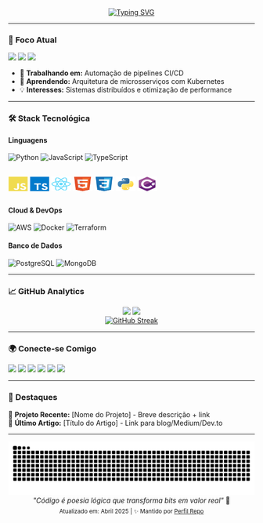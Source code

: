 <!-- Cabeçalho Dinâmico -->
<div align="center">
 <a href="https://git.io/typing-svg"><img src="https://readme-typing-svg.herokuapp.com?font=Fira+Code&weight=700&duration=5005&pause=1000&color=7436BD&center=true&vCenter=true&width=435&lines=Ol%C3%A1%2C+Eu+sou+Carlos+J.+Raymundo" alt="Typing SVG" /></a>
</div>

---

### 🚀 **Foco Atual**
<p align="left">
  <img src="https://img.shields.io/badge/-BackEnd-important?style=for-the-badge&logo=serverless&logoColor=white" />
  <img src="https://img.shields.io/badge/-DevOps-00C7FF?style=for-the-badge&logo=azure-devops&logoColor=white" />
  <img src="https://img.shields.io/badge/-Cloud-FF9900?style=for-the-badge&logo=amazonaws&logoColor=white" />
</p>

- 🔭 **Trabalhando em:** Automação de pipelines CI/CD
- 🌱 **Aprendendo:** Arquitetura de microsserviços com Kubernetes
- 💡 **Interesses:** Sistemas distribuídos e otimização de performance

---

### 🛠️ **Stack Tecnológica**

#### **Linguagens**
![Python](https://img.shields.io/badge/Python-3776AB?style=flat-square&logo=python&logoColor=white)
![JavaScript](https://img.shields.io/badge/JavaScript-F7DF1E?style=flat-square&logo=javascript&logoColor=black)
![TypeScript](https://img.shields.io/badge/TypeScript-3178C6?style=flat-square&logo=typescript&logoColor=white)
<div style="display: inline_block"><br>
  <img align="center" alt="Rafa-Js" height="30" width="40" src="https://raw.githubusercontent.com/devicons/devicon/master/icons/javascript/javascript-plain.svg">
  <img align="center" alt="Rafa-Ts" height="30" width="40" src="https://raw.githubusercontent.com/devicons/devicon/master/icons/typescript/typescript-plain.svg">
  <img align="center" alt="Rafa-React" height="30" width="40" src="https://raw.githubusercontent.com/devicons/devicon/master/icons/react/react-original.svg">
  <img align="center" alt="Rafa-HTML" height="30" width="40" src="https://raw.githubusercontent.com/devicons/devicon/master/icons/html5/html5-original.svg">
  <img align="center" alt="Rafa-CSS" height="30" width="40" src="https://raw.githubusercontent.com/devicons/devicon/master/icons/css3/css3-original.svg">
  <img align="center" alt="Rafa-Python" height="30" width="40" src="https://raw.githubusercontent.com/devicons/devicon/master/icons/python/python-original.svg">
  <img align="center" alt="Rafa-Csharp" height="30" width="40" src="https://raw.githubusercontent.com/devicons/devicon/master/icons/csharp/csharp-original.svg">
</div>
  
  ##
#### **Cloud & DevOps**
![AWS](https://img.shields.io/badge/AWS-232F3E?style=flat-square&logo=amazon-aws)
![Docker](https://img.shields.io/badge/Docker-2496ED?style=flat-square&logo=docker)
![Terraform](https://img.shields.io/badge/Terraform-7B42BC?style=flat-square&logo=terraform)

#### **Banco de Dados**
![PostgreSQL](https://img.shields.io/badge/PostgreSQL-4169E1?style=flat-square&logo=postgresql)
![MongoDB](https://img.shields.io/badge/MongoDB-47A248?style=flat-square&logo=mongodb)

---

### 📈 **GitHub Analytics**

<div align="center">
  <img height="180em" src="https://github-readme-stats-sigma-five.vercel.app/api?username=CarlosJRay&show_icons=true&theme=vision-friendly-dark&include_all_commits=true&count_private=true&hide_border=true"/>
  <img height="180em" src="https://github-readme-stats-sigma-five.vercel.app/api/top-langs/?username=CarlosJRay&layout=compact&langs_count=8&theme=vision-friendly-dark&hide_border=true"/>
</div>

<div align="center">
<a href="https://git.io/streak-stats"><img src="https://streak-stats.demolab.com?user=CarlosJRay&border_radius=20&locale=pt_BR&date_format=j%20M%5B%20Y%5D&mode=weekly" alt="GitHub Streak" /></a>
</div>

---

### 🌍 **Conecte-se Comigo**

<div> 
  <a href="https://www.youtube.com/channel/UC_-uuuZbY0AAt9CViNzvc-Q" target="_blank"><img src="https://img.shields.io/badge/YouTube-FF0000?style=for-the-badge&logo=youtube&logoColor=white" target="_blank"></a>
  <a href="https://instagram.com/rafaballerini" target="_blank"><img src="https://img.shields.io/badge/-Instagram-%23E4405F?style=for-the-badge&logo=instagram&logoColor=white" target="_blank"></a>
 	<a href="https://www.twitch.tv/rafaballerinii" target="_blank"><img src="https://img.shields.io/badge/Twitch-9146FF?style=for-the-badge&logo=twitch&logoColor=white" target="_blank"></a>
 <a href="https://discord.gg/wagxzStdcR" target="_blank"><img src="https://img.shields.io/badge/Discord-7289DA?style=for-the-badge&logo=discord&logoColor=white" target="_blank"></a> 
  <a href = "mailto:contatorafaballerini@gmail.com"><img src="https://img.shields.io/badge/-Gmail-%23333?style=for-the-badge&logo=gmail&logoColor=white" target="_blank"></a>
  <a href="https://www.linkedin.com/in/rafaella-ballerini-45875016a" target="_blank"><img src="https://img.shields.io/badge/-LinkedIn-%230077B5?style=for-the-badge&logo=linkedin&logoColor=white" target="_blank"></a> 
  
</div>


---

### 📌 **Destaques**
🔭 **Projeto Recente:** [Nome do Projeto] - Breve descrição + link  
📝 **Último Artigo:** [Título do Artigo] - Link para blog/Medium/Dev.to  

---
<picture>
  <source media="(prefers-color-scheme: dark)" srcset="https://raw.githubusercontent.com/CarlosJRay/CarlosJRay/output/github-contribution-grid-snake-dark.svg">
  <source media="(prefers-color-scheme: light)" srcset="https://raw.githubusercontent.com/CarlosJRay/CarlosJRay/output/github-contribution-grid-snake.svg">
  <img alt="github contribution grid snake animation" src="https://raw.githubusercontent.com/CarlosJRay/CarlosJRay/output/github-contribution-grid-snake.svg">
</picture>

<div align="center">
  <i>"Código é poesia lógica que transforma bits em valor real"</i> 🚀<br>
  <sub>Atualizado em: Abril 2025 | ✨ Mantido por <a href="https://github.com/CarlosJRay/CarlosJRay">Perfil Repo</a></sub>
</div>
